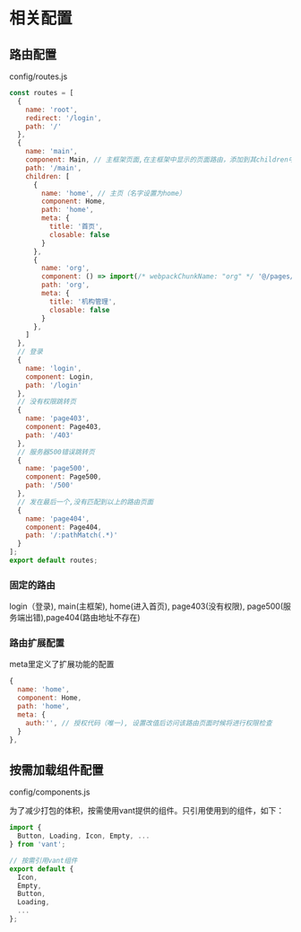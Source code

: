 # 相关配置

## 路由配置

config/routes.js

```js
const routes = [
  {
    name: 'root',
    redirect: '/login',
    path: '/'
  },
  {
    name: 'main',
    component: Main, // 主框架页面,在主框架中显示的页面路由，添加到其children中
    path: '/main',
    children: [
      {
        name: 'home', // 主页（名字设置为home）
        component: Home,
        path: 'home',
        meta: {
          title: '首页',
          closable: false
        }
      },
      {
        name: 'org',
        component: () => import(/* webpackChunkName: "org" */ '@/pages/system/org'),
        path: 'org',
        meta: {
          title: '机构管理',
          closable: false
        }
      },
    ]
  },
  // 登录
  {
    name: 'login',
    component: Login,
    path: '/login'
  },
  // 没有权限跳转页
  {
    name: 'page403',
    component: Page403,
    path: '/403'
  },
  // 服务器500错误跳转页
  {
    name: 'page500',
    component: Page500,
    path: '/500'
  },
  // 发在最后一个,没有匹配到以上的路由页面
  {
    name: 'page404',
    component: Page404,
    path: '/:pathMatch(.*)'
  }
];
export default routes;
```

### 固定的路由

login（登录), main(主框架), home(进入首页), page403(没有权限), page500(服务端出错),page404(路由地址不存在)

### 路由扩展配置

meta里定义了扩展功能的配置

```js
{
  name: 'home',
  component: Home,
  path: 'home',
  meta: {
    auth:'', // 授权代码（唯一), 设置改值后访问该路由页面时候将进行权限检查
  }
},

```

## 按需加载组件配置

config/components.js

为了减少打包的体积，按需使用vant提供的组件。只引用使用到的组件，如下：

```js
import {
  Button, Loading, Icon, Empty, ...
} from 'vant';

// 按需引用vant组件
export default {
  Icon,
  Empty,
  Button,
  Loading,
  ...
};

```
